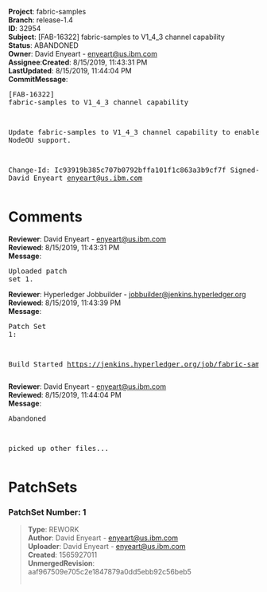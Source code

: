 <strong>Project</strong>: fabric-samples</br><strong>Branch</strong>: release-1.4<br><strong>ID</strong>: 32954<br><strong>Subject</strong>: [FAB-16322] fabric-samples to V1_4_3 channel capability<br><strong>Status</strong>: ABANDONED<br><strong>Owner</strong>: David Enyeart - enyeart@us.ibm.com<br><strong>Assignee</strong>:<strong>Created</strong>: 8/15/2019, 11:43:31 PM<br><strong>LastUpdated</strong>: 8/15/2019, 11:44:04 PM<br><strong>CommitMessage</strong>:<br><pre>[FAB-16322] fabric-samples to V1_4_3 channel capability

Update fabric-samples to V1_4_3 channel capability to enable
the new NodeOU support.

Change-Id: Ic93919b385c707b0792bffa101f1c863a3b9cf7f
Signed-off-by: David Enyeart <enyeart@us.ibm.com>
</pre><h1>Comments</h1><strong>Reviewer</strong>: David Enyeart - enyeart@us.ibm.com<br><strong>Reviewed</strong>: 8/15/2019, 11:43:31 PM<br><strong>Message</strong>: <pre>Uploaded patch set 1.</pre><strong>Reviewer</strong>: Hyperledger Jobbuilder - jobbuilder@jenkins.hyperledger.org<br><strong>Reviewed</strong>: 8/15/2019, 11:43:39 PM<br><strong>Message</strong>: <pre>Patch Set 1:

Build Started https://jenkins.hyperledger.org/job/fabric-samples-verify-x86_64/492/</pre><strong>Reviewer</strong>: David Enyeart - enyeart@us.ibm.com<br><strong>Reviewed</strong>: 8/15/2019, 11:44:04 PM<br><strong>Message</strong>: <pre>Abandoned

picked up other files...</pre><h1>PatchSets</h1><h3>PatchSet Number: 1</h3><blockquote><strong>Type</strong>: REWORK<br><strong>Author</strong>: David Enyeart - enyeart@us.ibm.com<br><strong>Uploader</strong>: David Enyeart - enyeart@us.ibm.com<br><strong>Created</strong>: 1565927011<br><strong>UnmergedRevision</strong>: aaf967509e705c2e1847879a0dd5ebb92c56beb5<br><br></blockquote>
